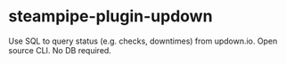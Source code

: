 # steampipe-plugin-updown
Use SQL to query status (e.g. checks, downtimes)  from updown.io. Open source CLI. No DB required.
